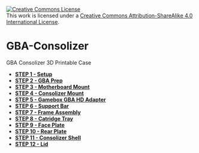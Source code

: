 [![Creative Commons License](https://i.creativecommons.org/l/by-sa/4.0/88x31.png)](http://creativecommons.org/licenses/by-sa/4.0/)  
This work is licensed under a [Creative Commons Attribution-ShareAlike 4.0 International License](http://creativecommons.org/licenses/by-sa/4.0/).

# GBA-Consolizer
GBA Consolizer 3D Printable Case

* **[STEP 1 - Setup](Steps/Step1.md)**
* **[STEP 2 - GBA Prep](Steps/Step2.md)**
* **[STEP 3 - Motherboard Mount](Steps/Step3.md)**
* **[STEP 4 - Consolizer Mount](Steps/Step4.md)**
* **[STEP 5 - Gamebox GBA HD Adapter](Steps/Step5.md)**
* **[STEP 6 - Support Bar](Steps/Step6.md)**
* **[STEP 7 - Frame Assembly](Steps/Step7.md)**
* **[STEP 8 - Catridge Tray](Steps/Step8.md)**
* **[STEP 9 - Face Plate](Steps/Step9.md)**
* **[STEP 10 - Rear Plate](Steps/Step10.md)**
* **[STEP 11 - Consolizer Shell](Steps/Step11.md)**
* **[STEP 12 - Lid](Steps/Step12.md)**